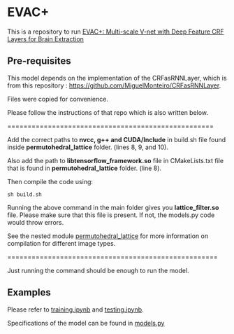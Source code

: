 # EVAC+
This is a repository to run [EVAC+: Multi-scale V-net with Deep Feature CRF Layers for Brain Extraction](https://arxiv.org/abs/2206.02837)

## Pre-requisites

This model depends on the implementation of the CRFasRNNLayer, which is from this repository : https://github.com/MiguelMonteiro/CRFasRNNLayer.

Files were copied for convenience.

Please follow the instructions of that repo which is also written below.

===================================================

Add the correct paths to **nvcc, g++ and CUDA/Include** in build.sh file found inside **permutohedral_lattice** folder. (lines 8, 9, and 10).

Also add the path to **libtensorflow_framework.so** file in CMakeLists.txt file that is found in **permutohedral_lattice** folder. (line 8).

Then compile the code using:
````
sh build.sh
````
Running the above command in the main folder gives you **lattice_filter.so** file. Please make sure that this file is present. If not, the models.py code would throw errors.

See the nested module [permutohedral_lattice](https://github.com/MiguelMonteiro/permutohedral_lattice) for more information on compilation for different image types.

====================================================

Just running the command should be enough to run the model.

## Examples

Please refer to [training.ipynb](training.ipynb) and [testing.ipynb](testing.ipynb).

Specifications of the model can be found in [models.py](models.py)


